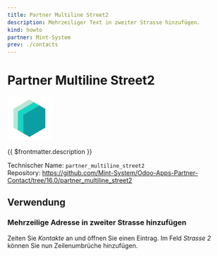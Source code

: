 ```yaml
---
title: Partner Multiline Street2
description: Mehrzeiliger Text in zweiter Strasse hinzufügen.
kind: howto
partner: Mint-System
prev: ./contacts
---
```


# Partner Multiline Street2

![icon_oms_box](attachments/icons_odoo_mint_system.png)

{{ $frontmatter.description }}

Technischer Name: `partner_multiline_street2`\
Repository: <https://github.com/Mint-System/Odoo-Apps-Partner-Contact/tree/16.0/partner_multiline_street2>

## Verwendung

### Mehrzeilige Adresse in zweiter Strasse hinzufügen

Zeiten Sie _Kontakte_ an und öffnen Sie einen Eintrag. Im Feld _Strasse 2_ können Sie nun Zeilenumbrüche hinzufügen.
